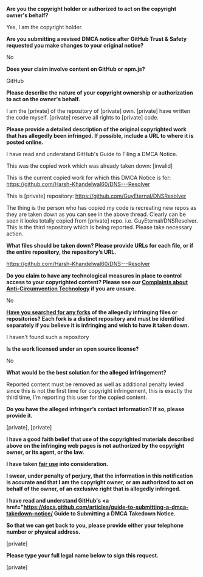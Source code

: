 **Are you the copyright holder or authorized to act on the copyright owner's behalf?**

Yes, I am the copyright holder.

**Are you submitting a revised DMCA notice after GitHub Trust & Safety requested you make changes to your original notice?**

No

**Does your claim involve content on GitHub or npm.js?**

GitHub

**Please describe the nature of your copyright ownership or authorization to act on the owner's behalf.**

I am the [private] of the repository of [private] own. [private] have written the code myself. [private] reserve all rights to [private] code.

**Please provide a detailed description of the original copyrighted work that has allegedly been infringed. If possible, include a URL to where it is posted online.**

I have read and understand GitHub's Guide to Filing a DMCA Notice.

This was the copied work which was already taken down: [invalid]

This is the current copied work for which this DMCA Notice is for: https://github.com/Harsh-Khandelwal60/DNS---Resolver

This is [private] repository: https://github.com/GuyEternal/DNSResolver

The thing is the person who has copied my code is recreating new repos as they are taken down as you can see in the above thread. Clearly can be seen it looks totally copied from [private] repo. i.e. GuyEternal/DNSResolver. This is the third repository which is being reported. Please take necessary action.

**What files should be taken down? Please provide URLs for each file, or if the entire repository, the repository’s URL.**

https://github.com/Harsh-Khandelwal60/DNS---Resolver

**Do you claim to have any technological measures in place to control access to your copyrighted content? Please see our <a href="https://docs.github.com/articles/guide-to-submitting-a-dmca-takedown-notice#complaints-about-anti-circumvention-technology">Complaints about Anti-Circumvention Technology</a> if you are unsure.**

No

**<a href="https://docs.github.com/articles/dmca-takedown-policy#b-what-about-forks-or-whats-a-fork">Have you searched for any forks</a> of the allegedly infringing files or repositories? Each fork is a distinct repository and must be identified separately if you believe it is infringing and wish to have it taken down.**

I haven't found such a repository

**Is the work licensed under an open source license?**

No

**What would be the best solution for the alleged infringement?**

Reported content must be removed as well as additional penalty levied since this is not the first time for copyright infringement, this is exactly the third time, I'm reporting this user for the copied content.

**Do you have the alleged infringer’s contact information? If so, please provide it.**

[private], [private]

**I have a good faith belief that use of the copyrighted materials described above on the infringing web pages is not authorized by the copyright owner, or its agent, or the law.**

**I have taken <a href="https://www.lumendatabase.org/topics/22">fair use</a> into consideration.**

**I swear, under penalty of perjury, that the information in this notification is accurate and that I am the copyright owner, or am authorized to act on behalf of the owner, of an exclusive right that is allegedly infringed.**

**I have read and understand GitHub's <a href="https://docs.github.com/articles/guide-to-submitting-a-dmca-takedown-notice/ Guide to Submitting a DMCA Takedown Notice</a>.**

**So that we can get back to you, please provide either your telephone number or physical address.**

[private]

**Please type your full legal name below to sign this request.**

[private]
